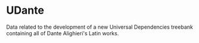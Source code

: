 # UDante
Data related to the development of a new Universal Dependencies treebank containing all of Dante Alighieri's Latin works.

